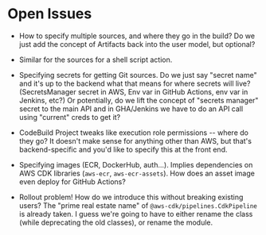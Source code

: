 Open Issues
==============

- How to specify multiple sources, and where they go in the build? Do we just add the concept
  of Artifacts back into the user model, but optional?
- Similar for the sources for a shell script action.
- Specifying secrets for getting Git sources. Do we just say "secret name" and it's up to the backend
  what that means for where secrets will live? (SecretsManager secret in AWS, Env var in GitHub Actions,
  env var in Jenkins, etc?) Or potentially, do we lift the concept of "secrets manager" secret to the main
  API and in GHA/Jenkins we have to do an API call using "current" creds to get it?
- CodeBuild Project tweaks like execution role permissions -- where do they go? It doesn't make sense for
  anything other than AWS, but that's backend-specific and you'd like to specify this at the front end.
- Specifying images (ECR, DockerHub, auth...). Implies dependencies on AWS CDK libraries (`aws-ecr`, `aws-ecr-assets`).
  How does an asset image even deploy for GitHub Actions?

- Rollout problem! How do we introduce this without breaking existing users? The "prime real estate name"
  of `@aws-cdk/pipelines.CdkPipeline` is already taken. I guess we're going to have to either rename the
  class (while deprecating the old classes), or rename the module.
